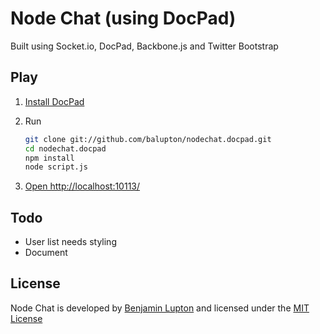 # Node Chat (using DocPad)

Built using Socket.io, DocPad, Backbone.js and Twitter Bootstrap


## Play

1. [Install DocPad](https://github.com/balupton/docpad) 

1. Run

	``` bash
	git clone git://github.com/balupton/nodechat.docpad.git
	cd nodechat.docpad
	npm install
	node script.js
	```

1. [Open http://localhost:10113/](http://localhost:10113/)


## Todo

- User list needs styling
- Document


## License

Node Chat is developed by [Benjamin Lupton](http://balupton.com) and licensed under the [MIT License](http://creativecommons.org/licenses/MIT/)